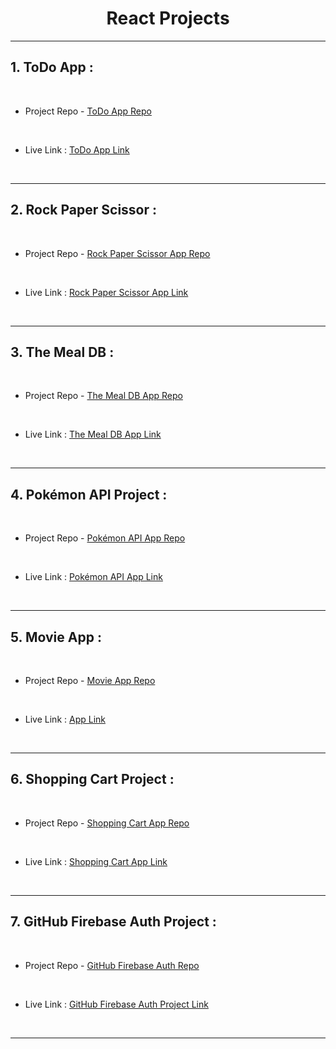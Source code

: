 <h1 align = "center">React Projects</h1>
<hr>

## 1. ToDo App :
<br>

- Project Repo - [ToDo App Repo](https://github.com/MadhavSahi/FullStack-JavaScript-2022-23/tree/main/React_Projects/react-todo "Repo for ToDo Project")
<br>

- Live Link : [ToDo App Link](https://react-todo-madhavsahi.netlify.app/ "Live Link for ToDo App")

<br>
<hr>

## 2. Rock Paper Scissor :
<br>

- Project Repo - [Rock Paper Scissor App Repo](https://github.com/MadhavSahi/FullStack-JavaScript-2022-23/tree/main/React_Projects/react-rock_paper_scissor "Repo for Rock Paper Scissor Project")
<br>

- Live Link : [Rock Paper Scissor App Link](https://react-rock-paper-scissor-madhavsahi.netlify.app/ "Live Link for Rock Paper Scissor App")

<br>
<hr>

## 3. The Meal DB :
<br>

- Project Repo - [The Meal DB App Repo](https://github.com/MadhavSahi/FullStack-JavaScript-2022-23/tree/main/React_Projects/react-meal_db "Repo for The Meal DB Project")
<br>

- Live Link : [The Meal DB App Link](https://react-mealdb-madhavsahi.netlify.app/ "Live Link for The Meal DB App")

<br>
<hr>

## 4. Pokémon API Project :
<br>

- Project Repo - [Pokémon API App Repo](https://github.com/MadhavSahi/FullStack-JavaScript-2022-23/tree/main/React_Projects/react-pokemon_api "Repo for Pokémon API Project")
<br>

- Live Link : [Pokémon API App Link](https://react-pokemonapi-madhavsahi.netlify.app/ "Live Link for Pokémon API App")

<br>
<hr>

## 5. Movie App :
<br>

- Project Repo - [Movie App Repo](https://github.com/MadhavSahi/FullStack-JavaScript-2022-23/tree/main/React_Projects/react-movie_api "Repo for Movie Project")
<br>

- Live Link : [ App Link](https://react-movieapi-madhavsahi.netlify.app/ "Live Link for Movie App")

<br>
<hr>

## 6. Shopping Cart Project :
<br>

- Project Repo - [Shopping Cart App Repo](https://github.com/MadhavSahi/FullStack-JavaScript-2022-23/tree/main/React_Projects/react-shoppingcart "Repo for Shopping Cart Project")
<br> 

- Live Link : [Shopping Cart App Link](https://react-shoppingcart-madhavsahi.netlify.app/ "Live Link for Shopping Cart Project")

<br>
<hr>

## 7. GitHub Firebase Auth Project :
<br>

- Project Repo - [GitHub Firebase Auth Repo](https://github.com/MadhavSahi/FullStack-JavaScript-2022-23/tree/main/React_Projects/react-github "Repo for GitHub Firebase Auth")
<br> 

- Live Link : [GitHub Firebase Auth Project Link](https://react-github-firebase-madhavsahi.netlify.app/ "Live Link for GitHub Firebase Auth Project")

<br>
<hr>

